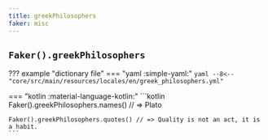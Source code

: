 ```yaml
---
title: greekPhilosophers
faker: misc
---
```


## `Faker().greekPhilosophers`

??? example "dictionary file"
    === "yaml :simple-yaml:"
        ```yaml
        --8<-- "core/src/main/resources/locales/en/greek_philosophers.yml"
        ```

=== "kotlin :material-language-kotlin:"
    ```kotlin
    Faker().greekPhilosophers.names() // => Plato

    Faker().greekPhilosophers.quotes() // => Quality is not an act, it is a habit.
    ```
